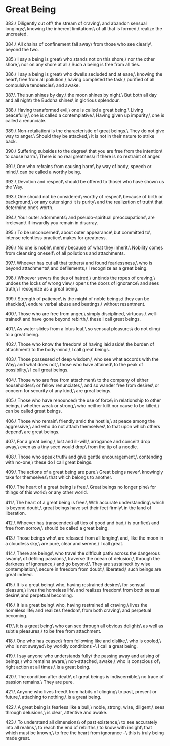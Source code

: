 Great Being
===========

383.\\
Diligently cut off\\
the stream of craving\\
and abandon sensual longings;\\
knowing the inherent limitations\\
of all that is formed,\\
realize the uncreated.

384.\\
All chains of confinement fall away\\
from those who see clearly\\
beyond the two.

385.\\
I say a being is great\\
who stands not on this shore,\\
nor the other shore,\\
nor on any shore at all.\\
Such a being is free from all ties.

386.\\
I say a being is great\\
who dwells secluded and at ease,\\
knowing the heart\\
free from all pollution,\\
having completed the task,\\
purified of all compulsive tendencies\\
and awake.

387.\\
The sun shines by day,\\
the moon shines by night.\\
But both all day and all night\\
the Buddha shines\\
in glorious splendour.

388.\\
Having transformed evil,\\
one is called a great being.\\
Living peacefully,\\
one is called a contemplative.\\
Having given up impurity,\\
one is called a renunciate.

389.\\
Non-retaliation\\
is the characteristic of great beings.\\
They do not give way to anger.\\
Should they be attacked,\\
it is not in their nature to strike back.

390.\\
Suffering subsides to the degree\\
that you are free from the intention\\
to cause harm.\\
There is no real greatness\\
if there is no restraint of anger.

391.\\
One who refrains from causing harm\\
by way of body, speech or mind,\\
can be called a worthy being.

392.\\
Devotion and respect\\
should be offered to those\\
who have shown us the Way.

393.\\
One should not be considered\\
worthy of respect\\
because of birth or background,\\
or any outer sign;\\
it is purity\\
and the realization of truth\\
that determine one’s worth.

394.\\
Your outer adornments\\
and pseudo-spiritual preoccupations\\
are irrelevant\\
if inwardly you remain in disarray.

395.\\
To be unconcerned\\
about outer appearance\\
but committed to\\
intense relentless practice\\
makes for greatness.

396.\\
No one is noble\\
merely because of what they inherit.\\
Nobility comes from cleansing oneself\\
of all pollutions and attachments.

397.\\
Whoever has cut all that tethers\\
and found fearlessness,\\
who is beyond attachments\\
and defilements,\\
I recognize as a great being.

398.\\
Whoever severs the ties of hatred,\\
unbinds the ropes of craving,\\
undoes the locks of wrong view,\\
opens the doors of ignorance\\
and sees truth,\\
I recognize as a great being.

399.\\
Strength of patience\\
is the might of noble beings;\\
they can be shackled,\\
endure verbal abuse and beatings,\\
without resentment.

400.\\
Those who are free from anger,\\
simply disciplined, virtuous,\\
well-trained\\
and have gone beyond rebirth,\\
these I call great beings.

401.\\
As water slides from a lotus leaf,\\
so sensual pleasures\\
do not cling\\
to a great being.

402.\\
Those who know the freedom\\
of having laid aside\\
the burden of attachment\\
to the body-mind,\\
I call great beings.

403.\\
Those possessed of deep wisdom,\\
who see what accords with the Way\\
and what does not,\\
those who have attained\\
to the peak of possibility,\\
I call great beings.

404.\\
Those who are free from attachment\\
to the company of either householders\\
or fellow renunciates,\\
and so wander free from desires\\
or concern for security of any kind,\\
are great beings.

405.\\
Those who have renounced\\
the use of force\\
in relationship to other beings,\\
whether weak or strong,\\
who neither kill\\
nor cause to be killed,\\
can be called great beings.

406.\\
Those who remain\\
friendly amid the hostile,\\
at peace among the aggressive,\\
and who do not attach themselves\\
to that upon which others depend\\
are great beings.

407.\\
For a great being,\\
lust and ill-will,\\
arrogance and conceit\\
drop away,\\
even as a tiny seed would drop\\
from the tip of a needle.

408.\\
Those who speak truth\\
and give gentle encouragement,\\
contending with no-one,\\
these do I call great beings.

409.\\
The actions of a great being are pure.\\
Great beings never\\
knowingly take for themselves\\
that which belongs to another.

410.\\
The heart of a great being is free.\\
Great beings no longer pine\\
for things of this world\\
or any other world.

411.\\
The heart of a great being is free.\\
With accurate understanding\\
which is beyond doubt,\\
great beings have set their feet firmly\\
in the land of liberation.

412.\\
Whoever has transcended\\
all ties of good and bad,\\
is purified\\
and free from sorrow,\\
should be called a great being.

413.\\
Those beings who\\
are released from all longing\\
and, like the moon in a cloudless sky,\\
are pure, clear and serene,\\
I call great.

414.\\
There are beings\\
who travel the difficult path\\
across the dangerous swamp\\
of defiling passions,\\
traverse the ocean of delusion,\\
through the darkness of ignorance,\\
and go beyond.\\
They are sustained\\
by wise contemplation,\\
secure in freedom from doubt,\\
liberated;\\
such beings are great indeed.

415.\\
It is a great being\\
who, having restrained desires\\
for sensual pleasure,\\
lives the homeless life\\
and realizes freedom\\
from both sensual desire\\
and perpetual becoming.

416.\\
It is a great being\\
who, having restrained all craving,\\
lives the homeless life\\
and realizes freedom\\
from both craving\\
and perpetual becoming.

417.\\
It is a great being\\
who can see through all obvious delights\\
as well as subtle pleasures,\\
to be free from attachment.

418.\\
One who has ceased\\
from following like and dislike,\\
who is cooled,\\
who is not swayed\\
by worldly conditions –\\
I call a great being.

419.\\
I say anyone who understands fully\\
the passing away and arising of beings,\\
who remains aware,\\
non-attached, awake,\\
who is conscious of\\
right action at all times,\\
is a great being.

420.\\
The condition after death\\
of great beings is indiscernible;\\
no trace of passion remains.\\
They are pure.

421.\\
Anyone who lives freed\\
from habits of clinging\\
to past, present or future,\\
attaching to nothing,\\
is a great being.

422.\\
A great being is fearless like a bull,\\
noble, strong, wise, diligent,\\
sees through delusions,\\
is clear, attentive and awake.

423.\\
To understand all dimensions\\
of past existence,\\
to see accurately into all realms,\\
to reach the end of rebirths,\\
to know with insight\\
that which must be known,\\
to free the heart from ignorance –\\
this is truly being made great.
